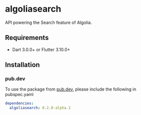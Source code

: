 # algoliasearch
API powering the Search feature of Algolia.

## Requirements

* Dart 3.0.0+ or Flutter 3.10.0+

## Installation

### pub.dev
To use the package from [pub.dev](https://pub.dev), please include the following in pubspec.yaml
```yaml
dependencies:
  algoliasearch: 0.2.0-alpha.1
```
